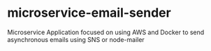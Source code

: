 # microservice-email-sender
Microservice Application focused on using AWS and Docker to send asynchronous emails using SNS or node-mailer
